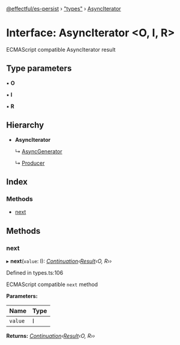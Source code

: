 [@effectful/es-persist](../README.md) › ["types"](../modules/_types_.md) › [AsyncIterator](_types_.asynciterator.md)

# Interface: AsyncIterator <**O, I, R**>

ECMAScript compatible AsyncIterator result

## Type parameters

▪ **O**

▪ **I**

▪ **R**

## Hierarchy

* **AsyncIterator**

  ↳ [AsyncGenerator](_types_.asyncgenerator.md)

  ↳ [Producer](_types_.producer.md)

## Index

### Methods

* [next](_types_.asynciterator.md#next)

## Methods

###  next

▸ **next**(`value`: I): *[Continuation](_types_.continuation.md)‹[Result](../modules/_types_.md#result)‹O, R››*

Defined in types.ts:106

ECMAScript compatible `next` method

**Parameters:**

Name | Type |
------ | ------ |
`value` | I |

**Returns:** *[Continuation](_types_.continuation.md)‹[Result](../modules/_types_.md#result)‹O, R››*
